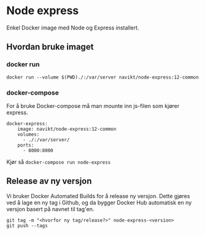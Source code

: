 Node express
============

Enkel Docker image med Node og Express installert.


## Hvordan bruke imaget

### docker run

```
docker run --volume $(PWD)./:/var/server navikt/node-express:12-common
```


### docker-compose

For å bruke Docker-compose må man mounte inn js-filen som kjører express.

```
docker-express:
    image: navikt/node-express:12-common
    volumes:
      - ./:/var/server/
    ports:
      - 8000:8000
```

Kjør så `docker-compose run node-express`


## Release av ny versjon

Vi bruker Docker Automated Builds for å release ny versjon. Dette gjøres ved å lage en ny tag i Github, og da bygger Docker Hub automatisk en ny versjon basert på navnet til tag'en.

```
git tag -m "<hvorfor ny tag/release?>" node-express-<version>
git push --tags
```
